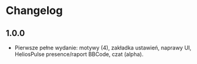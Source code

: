 # Changelog

## 1.0.0
- Pierwsze pełne wydanie: motywy (4), zakładka ustawień, naprawy UI, HeliosPulse presence/raport BBCode, czat (alpha).
